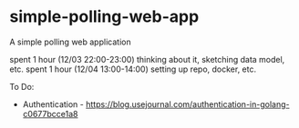 # simple-polling-web-app
A simple polling web application

spent 1 hour (12/03 22:00-23:00) thinking about it, sketching data model, etc.
spent 1 hour (12/04 13:00-14:00) setting up repo, docker, etc.

To Do:
- Authentication - https://blog.usejournal.com/authentication-in-golang-c0677bcce1a8